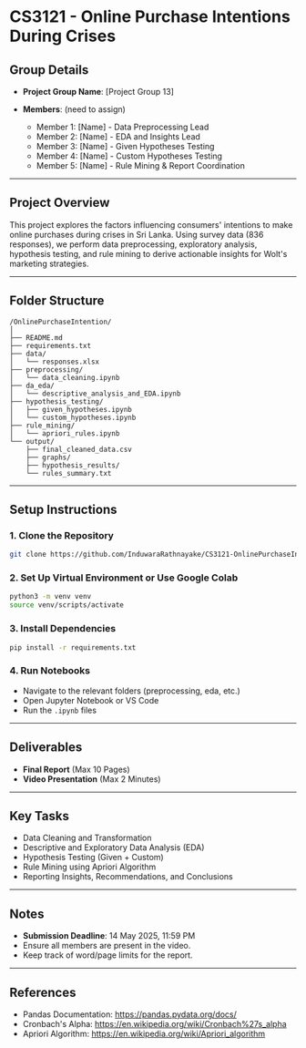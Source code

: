 # CS3121 - Online Purchase Intentions During Crises

## Group Details

- **Project Group Name**: [Project Group 13]

- **Members**: (need to assign)
  - Member 1: [Name] - Data Preprocessing Lead
  - Member 2: [Name] - EDA and Insights Lead
  - Member 3: [Name] - Given Hypotheses Testing
  - Member 4: [Name] - Custom Hypotheses Testing
  - Member 5: [Name] - Rule Mining & Report Coordination

---

## Project Overview

This project explores the factors influencing consumers' intentions to make online purchases during crises in Sri Lanka. Using survey data (836 responses), we perform data preprocessing, exploratory analysis, hypothesis testing, and rule mining to derive actionable insights for Wolt's marketing strategies.

---

## Folder Structure

```
/OnlinePurchaseIntention/
│
├── README.md
├── requirements.txt
├── data/
│   └── responses.xlsx
├── preprocessing/
│   └── data_cleaning.ipynb
├── da_eda/
│   └── descriptive_analysis_and_EDA.ipynb
├── hypothesis_testing/
│   ├── given_hypotheses.ipynb
│   └── custom_hypotheses.ipynb
├── rule_mining/
│   └── apriori_rules.ipynb
└── output/
    ├── final_cleaned_data.csv
    ├── graphs/
    ├── hypothesis_results/
    └── rules_summary.txt
```

---

## Setup Instructions

### 1. Clone the Repository

```bash
git clone https://github.com/InduwaraRathnayake/CS3121-OnlinePurchaseIntention.git
```

### 2. Set Up Virtual Environment or Use Google Colab

```bash
python3 -m venv venv
source venv/scripts/activate 
```

### 3. Install Dependencies
```bash
pip install -r requirements.txt
```

### 4. Run Notebooks

- Navigate to the relevant folders (preprocessing, eda, etc.)
- Open Jupyter Notebook or VS Code
- Run the `.ipynb` files

---

## Deliverables

- **Final Report** (Max 10 Pages)
- **Video Presentation** (Max 2 Minutes)

---

## Key Tasks

- Data Cleaning and Transformation
- Descriptive and Exploratory Data Analysis (EDA)
- Hypothesis Testing (Given + Custom)
- Rule Mining using Apriori Algorithm
- Reporting Insights, Recommendations, and Conclusions

---

## Notes

- **Submission Deadline**: 14 May 2025, 11:59 PM
- Ensure all members are present in the video.
- Keep track of word/page limits for the report.

---

## References

- Pandas Documentation: https://pandas.pydata.org/docs/
- Cronbach's Alpha: https://en.wikipedia.org/wiki/Cronbach%27s_alpha
- Apriori Algorithm: https://en.wikipedia.org/wiki/Apriori_algorithm
